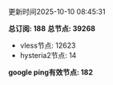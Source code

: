 更新时间2025-10-10 08:45:31

**总订阅: 188**
**总节点: 39268**
- vless节点: 12623
- hysteria2节点: 14

**google ping有效节点: 182**
